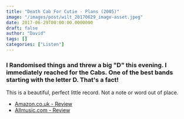 ```yaml
---
title: "Death Cab For Cutie - Plans (2005)"
image: "/images/post/wilt_20170629_image-asset.jpeg"
date: 2017-06-29T00:00:00.0000000
draft: false
author: "David"
tags: []
categories: ["Listen"]
---
```

### I Randomised things and threw a big "D" this evening. I immediately reached for the Cabs. One of the best bands starting with the letter D. That's a fact!

 This is a beautiful, perfect little record. Not a note or word out of place.

-  [Amazon.co.uk - Review](https://www.amazon.co.uk/Plans-Death-Cab-Cutie/dp/B000AADYRQ/ref=sr_1_1?s=music&amp;ie=UTF8&amp;qid=1498725291&amp;sr=1-1&amp;keywords=death+cab+for+cutie)
-  [Allmusic.com - Review](http://www.allmusic.com/album/plans-mw0000723979)